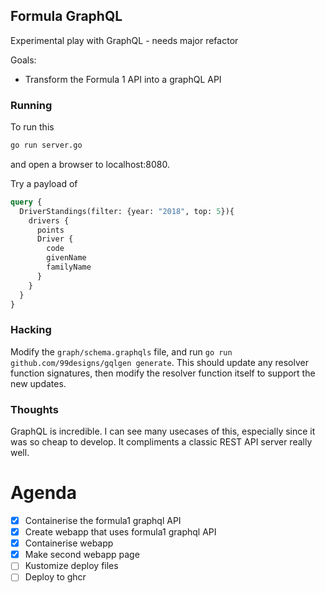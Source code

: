 ## Formula GraphQL

Experimental play with GraphQL - needs major refactor

Goals:
- Transform the Formula 1 API into a graphQL API

### Running

To run this

```sh
go run server.go
```

and open a browser to localhost:8080.

Try a payload of 

```graphql
query {
  DriverStandings(filter: {year: "2018", top: 5}){
    drivers {
      points
      Driver {
        code
        givenName
        familyName
      }
    }
  }
}
```

### Hacking

Modify the `graph/schema.graphqls` file, and run `go run github.com/99designs/gqlgen generate`.
This should update any resolver function signatures, then modify the resolver function itself to support the new updates.

### Thoughts

GraphQL is incredible.
I can see many usecases of this, especially since it was so cheap to develop.
It compliments a classic REST API server really well.

# Agenda

- [x] Containerise the formula1 graphql API
- [x] Create webapp that uses formula1 graphql API
- [x] Containerise webapp
- [x] Make second webapp page
- [ ] Kustomize deploy files
- [ ] Deploy to ghcr